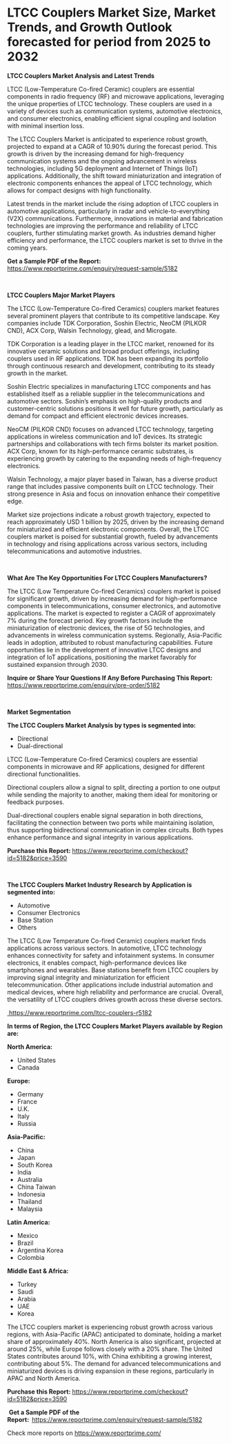 <p><h1>LTCC Couplers Market Size, Market Trends, and Growth Outlook forecasted for period from 2025 to 2032</h1></p><p><strong>LTCC Couplers Market Analysis and Latest Trends</strong></p>
<p><p>LTCC (Low-Temperature Co-fired Ceramic) couplers are essential components in radio frequency (RF) and microwave applications, leveraging the unique properties of LTCC technology. These couplers are used in a variety of devices such as communication systems, automotive electronics, and consumer electronics, enabling efficient signal coupling and isolation with minimal insertion loss.</p><p>The LTCC Couplers Market is anticipated to experience robust growth, projected to expand at a CAGR of 10.90% during the forecast period. This growth is driven by the increasing demand for high-frequency communication systems and the ongoing advancement in wireless technologies, including 5G deployment and Internet of Things (IoT) applications. Additionally, the shift toward miniaturization and integration of electronic components enhances the appeal of LTCC technology, which allows for compact designs with high functionality.</p><p>Latest trends in the market include the rising adoption of LTCC couplers in automotive applications, particularly in radar and vehicle-to-everything (V2X) communications. Furthermore, innovations in material and fabrication technologies are improving the performance and reliability of LTCC couplers, further stimulating market growth. As industries demand higher efficiency and performance, the LTCC couplers market is set to thrive in the coming years.</p></p>
<p><strong>Get a Sample PDF of the Report:&nbsp;</strong> <a href="https://www.reportprime.com/enquiry/request-sample/5182?utm_campaign=3200&utm_medium=2&utm_source=Github&utm_content=ia&utm_term=19032025&utm_id=ltcc-couplers">https://www.reportprime.com/enquiry/request-sample/5182</a></p>
<p>&nbsp;</p>
<p><strong>LTCC Couplers Major Market Players</strong></p>
<p><p>The LTCC (Low-Temperature Co-fired Ceramics) couplers market features several prominent players that contribute to its competitive landscape. Key companies include TDK Corporation, Soshin Electric, NeoCM (PILKOR CND), ACX Corp, Walsin Technology, glead, and Microgate.</p><p>TDK Corporation is a leading player in the LTCC market, renowned for its innovative ceramic solutions and broad product offerings, including couplers used in RF applications. TDK has been expanding its portfolio through continuous research and development, contributing to its steady growth in the market.</p><p>Soshin Electric specializes in manufacturing LTCC components and has established itself as a reliable supplier in the telecommunications and automotive sectors. Soshin’s emphasis on high-quality products and customer-centric solutions positions it well for future growth, particularly as demand for compact and efficient electronic devices increases.</p><p>NeoCM (PILKOR CND) focuses on advanced LTCC technology, targeting applications in wireless communication and IoT devices. Its strategic partnerships and collaborations with tech firms bolster its market position. ACX Corp, known for its high-performance ceramic substrates, is experiencing growth by catering to the expanding needs of high-frequency electronics.</p><p>Walsin Technology, a major player based in Taiwan, has a diverse product range that includes passive components built on LTCC technology. Their strong presence in Asia and focus on innovation enhance their competitive edge.</p><p>Market size projections indicate a robust growth trajectory, expected to reach approximately USD 1 billion by 2025, driven by the increasing demand for miniaturized and efficient electronic components. Overall, the LTCC couplers market is poised for substantial growth, fueled by advancements in technology and rising applications across various sectors, including telecommunications and automotive industries.</p></p>
<p>&nbsp;</p>
<p><strong>What Are The Key Opportunities For LTCC Couplers Manufacturers?</strong></p>
<p><p>The LTCC (Low Temperature Co-fired Ceramics) couplers market is poised for significant growth, driven by increasing demand for high-performance components in telecommunications, consumer electronics, and automotive applications. The market is expected to register a CAGR of approximately 7% during the forecast period. Key growth factors include the miniaturization of electronic devices, the rise of 5G technologies, and advancements in wireless communication systems. Regionally, Asia-Pacific leads in adoption, attributed to robust manufacturing capabilities. Future opportunities lie in the development of innovative LTCC designs and integration of IoT applications, positioning the market favorably for sustained expansion through 2030.</p></p>
<p><strong>Inquire or Share Your Questions If Any Before Purchasing This Report:</strong> <a href="https://www.reportprime.com/enquiry/pre-order/5182?utm_campaign=3200&utm_medium=2&utm_source=Github&utm_content=ia&utm_term=19032025&utm_id=ltcc-couplers">https://www.reportprime.com/enquiry/pre-order/5182</a></p>
<p>&nbsp;</p>
<p><strong>Market Segmentation</strong></p>
<p><strong>The LTCC Couplers Market Analysis by types is segmented into:</strong></p>
<p><ul><li>Directional</li><li>Dual-directional</li></ul></p>
<p><p>LTCC (Low-Temperature Co-fired Ceramics) couplers are essential components in microwave and RF applications, designed for different directional functionalities. </p><p>Directional couplers allow a signal to split, directing a portion to one output while sending the majority to another, making them ideal for monitoring or feedback purposes. </p><p>Dual-directional couplers enable signal separation in both directions, facilitating the connection between two ports while maintaining isolation, thus supporting bidirectional communication in complex circuits. Both types enhance performance and signal integrity in various applications.</p></p>
<p><strong>Purchase this Report:&nbsp;</strong><a href="https://www.reportprime.com/checkout?id=5182&price=3590&utm_campaign=3200&utm_medium=2&utm_source=Github&utm_content=ia&utm_term=19032025&utm_id=ltcc-couplers">https://www.reportprime.com/checkout?id=5182&price=3590</a></p>
<p>&nbsp;</p>
<p><strong>The LTCC Couplers Market Industry Research by Application is segmented into:</strong></p>
<p><ul><li>Automotive</li><li>Consumer Electronics</li><li>Base Station</li><li>Others</li></ul></p>
<p><p>The LTCC (Low Temperature Co-fired Ceramic) couplers market finds applications across various sectors. In automotive, LTCC technology enhances connectivity for safety and infotainment systems. In consumer electronics, it enables compact, high-performance devices like smartphones and wearables. Base stations benefit from LTCC couplers by improving signal integrity and miniaturization for efficient telecommunication. Other applications include industrial automation and medical devices, where high reliability and performance are crucial. Overall, the versatility of LTCC couplers drives growth across these diverse sectors.</p></p>
<p><a href="https://www.reportprime.com/ltcc-couplers-r5182?utm_campaign=3200&utm_medium=2&utm_source=Github&utm_content=ia&utm_term=19032025&utm_id=ltcc-couplers">&nbsp;https://www.reportprime.com/ltcc-couplers-r5182</a></p>
<p><strong>In terms of Region, the LTCC Couplers Market Players available by Region are:</strong></p>
<p>
    <p> <strong> North America: </strong>
        <ul>
            <li>United States</li>
            <li>Canada</li>
        </ul>
        </p> 
    <p> <strong> Europe: </strong>
        <ul>
            <li>Germany</li>
            <li>France</li>
            <li>U.K.</li>
            <li>Italy</li>
            <li>Russia</li>
        </ul>
        </p> 
    <p> <strong> Asia-Pacific: </strong>
        <ul>
            <li>China</li>
            <li>Japan</li>
            <li>South Korea</li>
            <li>India</li>
            <li>Australia</li>
            <li>China Taiwan</li>
            <li>Indonesia</li>
            <li>Thailand</li>
            <li>Malaysia</li>
        </ul>
        </p> 
    <p> <strong> Latin America: </strong>
        <ul>
            <li>Mexico</li>
            <li>Brazil</li>
            <li>Argentina Korea</li>
            <li>Colombia</li>
        </ul>
        </p> 
    <p> <strong> Middle East & Africa: </strong>
        <ul>
            <li>Turkey</li>
            <li>Saudi</li>
            <li>Arabia</li>
            <li>UAE</li>
            <li>Korea</li>
        </ul>
    </p>
    </p>
<p><p>The LTCC couplers market is experiencing robust growth across various regions, with Asia-Pacific (APAC) anticipated to dominate, holding a market share of approximately 40%. North America is also significant, projected at around 25%, while Europe follows closely with a 20% share. The United States contributes around 10%, with China exhibiting a growing interest, contributing about 5%. The demand for advanced telecommunications and miniaturized devices is driving expansion in these regions, particularly in APAC and North America.</p></p>
<p><strong>Purchase this Report: </strong><a href="https://www.reportprime.com/checkout?id=5182&price=3590&utm_campaign=3200&utm_medium=2&utm_source=Github&utm_content=ia&utm_term=19032025&utm_id=ltcc-couplers">https://www.reportprime.com/checkout?id=5182&price=3590</a></p>
<p>&nbsp;<strong>Get a Sample PDF of the Report:&nbsp;&nbsp;</strong><a href="https://www.reportprime.com/enquiry/request-sample/5182?utm_campaign=3200&utm_medium=2&utm_source=Github&utm_content=ia&utm_term=19032025&utm_id=ltcc-couplers">https://www.reportprime.com/enquiry/request-sample/5182</a></p>
<p><strong></strong></p>
<p>Check more reports on <a href="https://www.reportprime.com/?utm_campaign=3200&utm_medium=2&utm_source=Github&utm_content=ia&utm_term=19032025&utm_id=ltcc-couplers">https://www.reportprime.com/</a></p>